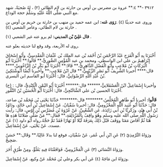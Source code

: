 ٣٩١٢ -** ٤:** عروة بن مضرس بن أوس بن حارثة بن لام الطائي (٢) ، لهُ صُحبَةٌ، شهد مع النبي صَلَّى اللَّهُ عَلَيْهِ وسَلَّمَ حجة الوداع.

وروى عنه حديثًا (٤) .**رَوَى عَنه:** ابن عمه حميد بن منهب بن حارثة بن خريم بن أوس بن حارثة بن لام الطائي، وعامر الشعبي (٤) .

**قال عَلِيّ بْن المديني:** لم يرو عنه غير الشعبي (١) .

روى له الأربعة، وقد وقع لنا حديثه بعلو عنه.

أَخْبَرَنَا بِهِ أَبُو الْفَرَجِ عَبْدُ الرَّحْمَنِ بْنُ أَحْمَد بْن عبد الملك بْن عُثْمَانَ الْمَقْدِسِيُّ، وأَبُو إِسْحَاقَ إِبْرَاهِيمُ بن علي ابن الواسطي، ومحمد بن عبد الْمُؤْمِنِ الصُّورِيُّ،** قَالُوا:** أَخْبَرَنَا أَبُو الْبَرَكَاتِ بْنُ مُلاعِبٍ وأَبُو الْفَضْلِ الدَّاهِرِيُّ،** قَالا:** أَخْبَرَنَا أَبُو بَكْرٍ بْنُ الزَّاغُونِيِّ،**** قال:**** أخبرنا الشَّرِيفُ أَبُو نَصْرٍ الزَّيْنَبِيُّ،** قال ابْنُ مُلاعِبٍ:** وأخبرنا أَيْضًا أَنُوشْتَكِينُ بْنُ عَبْدِ اللَّهِ الرِّضْوَانِيُّ، قال: أَخْبَرَنَا أبو القاسم ابن البسري.

(ح) : وأخبرنا إِسْمَاعِيلُ ابْنُ الْعَسْقَلانِيُّ،****** قال:****** أَخْبَرَنَا أَبُو اليُمْنِ الْكِنْدِيُّ، قال: أَخْبَرَنَا الحسين بْن علي الشَّالَنْجِيُّ، قال: أَخْبَرَنَا أَبُو الْحُسَيْنِ بْنُ النَّقُّورِ.

**قَالُوا:** أخبرنا أَبُو طَاهِرٍ الْمُخَلِّصُ،******** قال:******** حَدَّثَنَا يَحْيَى بْن مُحَمَّد بْن صاعد، قال: حَدَّثَنَا أَبُو عُبَيد اللَّهِ الْمَخْزُومِيُّ، قال: أخبرنا سُفْيَانُ، عَنْ إِسْمَاعِيلَ بْنِ أَبي خَالِدٍ، ودَاوُدُ بْنُ أَبي هِنْدٍ، وزَكَرِيَّا بْنِ أَبي زَائِدَةَ، عَنِ الشَّعْبِيِّ، عَنْ عُرْوَةَ بْنِ مُضَرِّسِ بْنِ أَوْسٍ، قال: رأيت رَسُول اللَّهِ صلى الله عليه وسلم وهُوَ واقِفٌ بِالْمُزْدَلِفَةِ،** فَقال:** مَنْ صَلَّى صَلاتَنَا هَذِهِ هَا هُنَا ثُمَّ أَفَاضَ مَعَنَا ووَقَفَ قَبْلَ ذَلِكَ بِعَرَفَةَ لَيْلا أَوْ نَهَارًا فَقَدْ تَمَّ حَجَّهُ.رواه أَبُو داود (١) عَنْ مسدد، عَنْ يَحْيَى، عَنْ إِسْمَاعِيلَ.

ورَوَاهُ التِّرْمِذِيّ (٢) عَنِ ابْنِ أَبي عُمَر، عَنْ سُفْيَان، فوقع لنا بدلا عَالِيًا،** وَقَال:** حَسَنٌ صَحِيحٌ.

ورَوَاهُ النَّسَائي (٣) عَنِ الْمَخْزُومِيِّ، فَوَافَقْنَاهُ فِيهِ بَعُلُوٍّ، ومِنْ طُرُقٍ أُخَرَ.

ورَوَاهُ ابن مَاجَهْ (٤) عَن أبي بكر وعلي بْن مُحَمَّد عَنْ وكيع، عَنْ إِسْمَاعِيلَ.